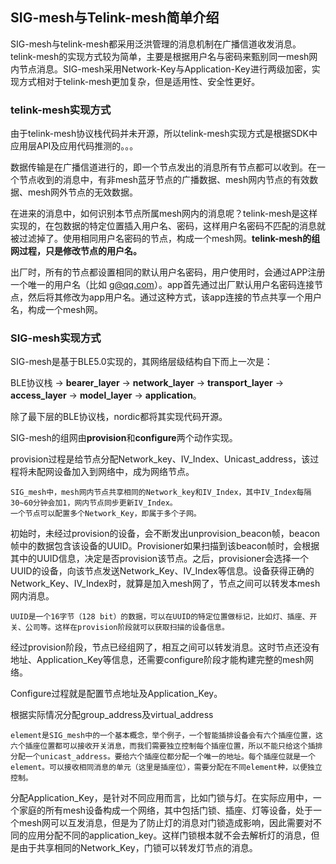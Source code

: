 ## SIG-mesh与Telink-mesh简单介绍

SIG-mesh与telink-mesh都采用泛洪管理的消息机制在广播信道收发消息。telink-mesh的实现方式较为简单，主要是根据用户名与密码来甄别同一mesh网内节点消息。SIG-mesh采用Network-Key与Application-Key进行两级加密，实现方式相对于telink-mesh更加复杂，但是适用性、安全性更好。

### telink-mesh实现方式

由于telink-mesh协议栈代码并未开源，所以telink-mesh实现方式是根据SDK中应用层API及应用代码推测的。。。

数据传输是在广播信道进行的，即一个节点发出的消息所有节点都可以收到。在一个节点收到的消息中，有非mesh蓝牙节点的广播数据、mesh网内节点的有效数据、mesh网外节点的无效数据。

在进来的消息中，如何识别本节点所属mesh网内的消息呢？telink-mesh是这样实现的，在包数据的特定位置插入用户名、密码，这样用户名密码不匹配的消息就被过滤掉了。使用相同用户名密码的节点，构成一个mesh网。**telink-mesh的组网过程，只是修改节点的用户名。**

出厂时，所有的节点都设置相同的默认用户名密码，用户使用时，会通过APP注册一个唯一的用户名（比如 g@qq.com）。app首先通过出厂默认用户名密码连接节点，然后将其修改为app用户名。通过这种方式，该app连接的节点共享一个用户名，构成一个mesh网。


### SIG-mesh实现方式

SIG-mesh是基于BLE5.0实现的，其网络层级结构自下而上一次是：

BLE协议栈 -> **bearer_layer** -> **network_layer** -> **transport_layer** -> **access_layer** -> **model_layer** -> **application**。

除了最下层的BLE协议栈，nordic都将其实现代码开源。

SIG-mesh的组网由**provision**和**configure**两个动作实现。

provision过程是给节点分配Network_key、IV_Index、Unicast_address，该过程将未配网设备加入到网络中，成为网络节点。

	SIG_mesh中，mesh网内节点共享相同的Network_key和IV_Index，其中IV_Index每隔30~60分钟会加1，网内节点同步更新IV_Index。
	一个节点可以配置多个Network_Key，即属于多个子网。

初始时，未经过provision的设备，会不断发出unprovision_beacon帧，beacon帧中的数据包含该设备的UUID。Provisioner如果扫描到该beacon帧时，会根据其中的UUID信息，决定是否provision该节点。之后，provisioner会选择一个UUID的设备，向该节点发送Network_Key、IV_Index等信息。设备获得正确的Network_Key、IV_Index时，就算是加入mesh网了，节点之间可以转发本mesh网内消息。

	UUID是一个16字节（128 bit）的数据，可以在UUID的特定位置做标记，比如灯、插座、开关、公司等。这样在provision阶段就可以获取扫描的设备信息。

经过provision阶段，节点已经组网了，相互之间可以转发消息。这时节点还没有地址、Application_Key等信息，还需要configure阶段才能构建完整的mesh网络。

Configure过程就是配置节点地址及Application_Key。

根据实际情况分配group_address及virtual_address

	element是SIG_mesh中的一个基本概念，举个例子，一个智能插排设备会有六个插座位置，这六个插座位置都可以接收开关消息，而我们需要独立控制每个插座位置，所以不能只给这个插排分配一个unicast_address。要给六个插座位都分配一个唯一的地址。每个插座位就是一个element。可以接收相同消息的单元（这里是插座位），需要分配在不同element种，以便独立控制。

分配Application_Key，是针对不同应用而言，比如门锁与灯。在实际应用中，一个家庭的所有mesh设备构成一个网络，其中包括门锁、插座、灯等设备，处于一个mesh网可以互发消息，但是为了防止灯的消息对门锁造成影响，因此需要对不同的应用分配不同的application_key。这样门锁根本就不会去解析灯的消息，但是由于共享相同的Network_Key，门锁可以转发灯节点的消息。







